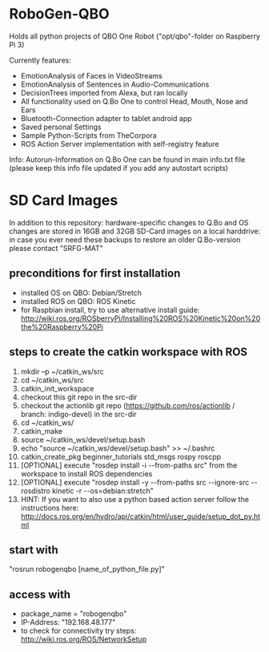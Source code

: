 # RoboGen-QBO
Holds all python projects of QBO One Robot ("opt/qbo"-folder on Raspberry Pi 3)

Currently features:
- EmotionAnalysis of Faces in VideoStreams
- EmotionAnalysis of Sentences in Audio-Communications
- DecisionTrees imported from Alexa, but ran locally
- All functionality used on Q.Bo One to control Head, Mouth, Nose and Ears
- Bluetooth-Connection adapter to tablet android app
- Saved personal Settings
- Sample Python-Scripts from TheCorpora
- ROS Action Server implementation with self-registry feature

Info: Autorun-Information on Q.Bo One can be found in main info.txt file (please keep this info file updated if you add any autostart scripts)

# SD Card Images
In addition to this repository: hardware-specific changes to Q.Bo and OS changes are stored in 16GB and 32GB SD-Card images on a local harddrive: in case you ever need these backups to restore an older Q.Bo-version please contact "SRFG-MAT"

## preconditions for first installation
- installed OS on QBO: Debian/Stretch 
- installed ROS on QBO: ROS Kinetic
- for Raspbian install, try to use alternative install guide: http://wiki.ros.org/ROSberryPi/Installing%20ROS%20Kinetic%20on%20the%20Raspberry%20Pi

## steps to create the catkin workspace with ROS
1) mkdir –p ~/catkin_ws/src
2) cd ~/catkin_ws/src
3) catkin_init_workspace
4) checkout this git repo in the src-dir
5) checkout the actionlib git repo (https://github.com/ros/actionlib / branch: indigo-devel) in the src-dir
6) cd ~/catkin_ws/
7) catkin_make
8) source ~/catkin_ws/devel/setup.bash
9) echo "source ~/catkin_ws/devel/setup.bash" >> ~/.bashrc
10) catkin_create_pkg beginner_tutorials std_msgs rospy roscpp
11) [OPTIONAL] execute "rosdep install -i --from-paths src" from the workspace to install ROS dependencies
12) [OPTIONAL] execute "rosdep install -y --from-paths src --ignore-src --rosdistro kinetic -r --os=debian:stretch"
13) HINT: If you want to also use a python based action server follow the instructions here: http://docs.ros.org/en/hydro/api/catkin/html/user_guide/setup_dot_py.html

## start with
"rosrun robogenqbo [name_of_python_file.py]"

## access with
- package_name = "robogenqbo"
- IP-Address: "192.168.48.177"
- to check for connectivity try steps: http://wiki.ros.org/ROS/NetworkSetup
